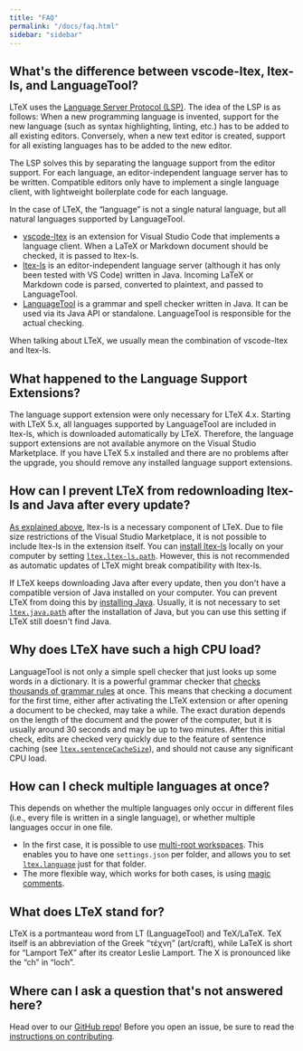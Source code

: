 ```yaml
---
title: "FAQ"
permalink: "/docs/faq.html"
sidebar: "sidebar"
---
```


## What's the difference between vscode-ltex, ltex-ls, and LanguageTool?

LTeX uses the [Language Server Protocol (LSP)](https://microsoft.github.io/language-server-protocol/). The idea of the LSP is as follows: When a new programming language is invented, support for the new language (such as syntax highlighting, linting, etc.) has to be added to all existing editors. Conversely, when a new text editor is created, support for all existing languages has to be added to the new editor.

The LSP solves this by separating the language support from the editor support. For each language, an editor-independent language server has to be written. Compatible editors only have to implement a single language client, with lightweight boilerplate code for each language.

In the case of LTeX, the “language” is not a single natural language, but all natural languages supported by LanguageTool.

- [vscode-ltex](https://github.com/valentjn/vscode-ltex) is an extension for Visual Studio Code that implements a language client. When a LaTeX or Markdown document should be checked, it is passed to ltex-ls.
- [ltex-ls](https://github.com/valentjn/ltex-ls) is an editor-independent language server (although it has only been tested with VS Code) written in Java. Incoming LaTeX or Markdown code is parsed, converted to plaintext, and passed to LanguageTool.
- [LanguageTool](https://github.com/languagetool-org/languagetool) is a grammar and spell checker written in Java. It can be used via its Java API or standalone. LanguageTool is responsible for the actual checking.

When talking about LTeX, we usually mean the combination of vscode-ltex and ltex-ls.

## What happened to the Language Support Extensions?

The language support extension were only necessary for LTeX 4.x. Starting with LTeX 5.x, all languages supported by LanguageTool are included in ltex-ls, which is downloaded automatically by LTeX. Therefore, the language support extensions are not available anymore on the Visual Studio Marketplace. If you have LTeX 5.x installed and there are no problems after the upgrade, you should remove any installed language support extensions.

## How can I prevent LTeX from redownloading ltex-ls and Java after every update?

[As explained above](faq.html#whats-the-difference-between-vscode-ltex-ltex-ls-and-languagetool), ltex-ls is a necessary component of LTeX. Due to file size restrictions of the Visual Studio Marketplace, it is not possible to include ltex-ls in the extension itself. You can [install ltex-ls](installation-how-to-use.html#second-alternative-download-ltex-lsjava-manually) locally on your computer by setting [`ltex.ltex-ls.path`](settings.html#ltexltex-lspath). However, this is not recommended as automatic updates of LTeX might break compatibility with ltex-ls.

If LTeX keeps downloading Java after every update, then you don't have a compatible version of Java installed on your computer. You can prevent LTeX from doing this by [installing Java](installation-how-to-use.html#second-alternative-download-ltex-lsjava-manually). Usually, it is not necessary to set [`ltex.java.path`](settings.html#ltexjavapath) after the installation of Java, but you can use this setting if LTeX still doesn't find Java.

## Why does LTeX have such a high CPU load?

LanguageTool is not only a simple spell checker that just looks up some words in a dictionary. It is a powerful grammar checker that [checks thousands of grammar rules](https://community.languagetool.org/rule/list?lang=en) at once. This means that checking a document for the first time, either after activating the LTeX extension or after opening a document to be checked, may take a while. The exact duration depends on the length of the document and the power of the computer, but it is usually around 30 seconds and may be up to two minutes. After this initial check, edits are checked very quickly due to the feature of sentence caching (see [`ltex.sentenceCacheSize`](settings.html#ltexsentencecachesize)), and should not cause any significant CPU load.

## How can I check multiple languages at once?

This depends on whether the multiple languages only occur in different files (i.e., every file is written in a single language), or whether multiple languages occur in one file.

- In the first case, it is possible to use [multi-root workspaces](https://code.visualstudio.com/docs/editor/multi-root-workspaces#_settings). This enables you to have one `settings.json` per folder, and allows you to set [`ltex.language`](settings.html#ltexlanguage) just for that folder.
- The more flexible way, which works for both cases, is using [magic comments](advanced-features.html#magic-comments).

## What does LTeX stand for?

LTeX is a portmanteau word from LT (LanguageTool) and TeX/LaTeX. TeX itself is an abbreviation of the Greek “τέχνη” (art/craft), while LaTeX is short for “Lamport TeX” after its creator Leslie Lamport. The X is pronounced like the “ch” in “loch”.

## Where can I ask a question that's not answered here?

Head over to our [GitHub repo](https://github.com/valentjn/vscode-ltex)! Before you open an issue, be sure to read the [instructions on contributing](contributing-code-issues.html).
